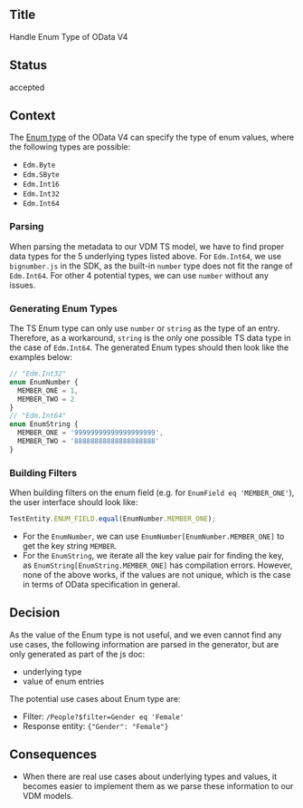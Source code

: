 ## Title

Handle Enum Type of OData V4

## Status

accepted

## Context

The [Enum type](http://docs.oasis-open.org/odata/odata/v4.0/errata03/os/complete/part3-csdl/odata-v4.0-errata03-os-part3-csdl-complete.html#_Toc453752568) of the OData V4 can specify the type of enum values, where the following types are possible:

- `Edm.Byte`
- `Edm.SByte`
- `Edm.Int16`
- `Edm.Int32`
- `Edm.Int64`

### Parsing

When parsing the metadata to our VDM TS model, we have to find proper data types for the 5 underlying types listed above.
For `Edm.Int64`, we use `bignumber.js` in the SDK, as the built-in `number` type does not fit the range of `Edm.Int64`.
For other 4 potential types, we can use `number` without any issues.

### Generating Enum Types

The TS Enum type can only use `number` or `string` as the type of an entry.
Therefore, as a workaround, `string` is the only one possible TS data type in the case of `Edm.Int64`.
The generated Enum types should then look like the examples below:

```ts
// "Edm.Int32"
enum EnumNumber {
  MEMBER_ONE = 1,
  MEMBER_TWO = 2
}
// "Edm.Int64"
enum EnumString {
  MEMBER_ONE = '99999999999999999999',
  MEMBER_TWO = '88888888888888888888'
}
```

### Building Filters

When building filters on the enum field (e.g. for `EnumField eq 'MEMBER_ONE'`), the user interface should look like:

```ts
TestEntity.ENUM_FIELD.equal(EnumNumber.MEMBER_ONE);
```

- For the `EnumNumber`, we can use `EnumNumber[EnumNumber.MEMBER_ONE]` to get the key string `MEMBER`.
- For the `EnumString`, we iterate all the key value pair for finding the key, as `EnumString[EnumString.MEMBER_ONE]` has compilation errors.
  However, none of the above works, if the values are not unique, which is the case in terms of OData specification in general.

## Decision

As the value of the Enum type is not useful, and we even cannot find any use cases, the following information are parsed in the generator, but are only generated as part of the js doc:

- underlying type
- value of enum entries

The potential use cases about Enum type are:

- Filter: `/People?$filter=Gender eq 'Female'`
- Response entity: `{"Gender": "Female"}`

## Consequences

- When there are real use cases about underlying types and values, it becomes easier to implement them as we parse these information to our VDM models.
